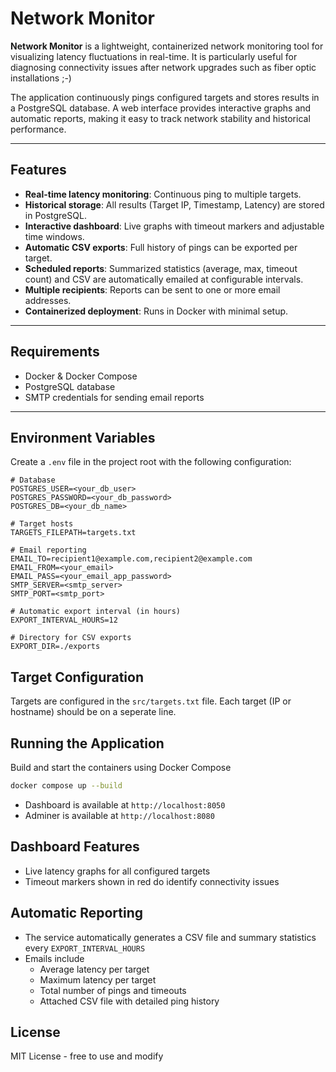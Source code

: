 # Network Monitor

**Network Monitor** is a lightweight, containerized network monitoring tool for visualizing latency fluctuations in real-time. It is particularly useful for diagnosing connectivity issues after network upgrades such as fiber optic installations ;-)

The application continuously pings configured targets and stores results in a PostgreSQL database. A web interface provides interactive graphs and automatic reports, making it easy to track network stability and historical performance.

---

## Features

- **Real-time latency monitoring**: Continuous ping to multiple targets.
- **Historical storage**: All results (Target IP, Timestamp, Latency) are stored in PostgreSQL.
- **Interactive dashboard**: Live graphs with timeout markers and adjustable time windows.
- **Automatic CSV exports**: Full history of pings can be exported per target.
- **Scheduled reports**: Summarized statistics (average, max, timeout count) and CSV are automatically emailed at configurable intervals.
- **Multiple recipients**: Reports can be sent to one or more email addresses.
- **Containerized deployment**: Runs in Docker with minimal setup.

---

## Requirements

- Docker & Docker Compose
- PostgreSQL database
- SMTP credentials for sending email reports

---

## Environment Variables

Create a `.env` file in the project root with the following configuration:

```env
# Database
POSTGRES_USER=<your_db_user>
POSTGRES_PASSWORD=<your_db_password>
POSTGRES_DB=<your_db_name>

# Target hosts
TARGETS_FILEPATH=targets.txt

# Email reporting
EMAIL_TO=recipient1@example.com,recipient2@example.com
EMAIL_FROM=<your_email>
EMAIL_PASS=<your_email_app_password>
SMTP_SERVER=<smtp_server>
SMTP_PORT=<smtp_port>

# Automatic export interval (in hours)
EXPORT_INTERVAL_HOURS=12

# Directory for CSV exports
EXPORT_DIR=./exports
```
## Target Configuration
Targets are configured in the `src/targets.txt` file. Each target (IP or hostname) should be on a seperate line.

## Running the Application
Build and start the containers using Docker Compose
```bash
docker compose up --build
```
* Dashboard is available at `http://localhost:8050`
* Adminer is available at `http://localhost:8080`

## Dashboard Features
* Live latency graphs for all configured targets
* Timeout markers shown in red do identify connectivity issues

## Automatic Reporting
* The service automatically generates a CSV file and summary statistics every `EXPORT_INTERVAL_HOURS`
* Emails include
    * Average latency per target
    * Maximum latency per target
    * Total number of pings and timeouts
    * Attached CSV file with detailed ping history

## License
MIT License - free to use and modify